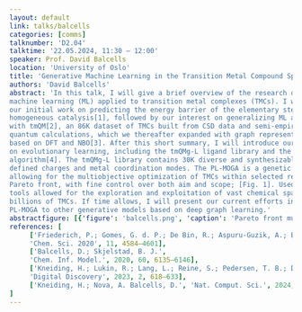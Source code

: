 ```yaml
---
layout: default
link: talks/balcells
categories: [comms]
talknumber: 'D2.04'
talktime: '22.05.2024, 11:30 – 12:00'
speaker: Prof. David Balcells
location: 'University of Oslo'
title: 'Generative Machine Learning in the Transition Metal Compound Space'
authors: 'David Balcells'
abstract: 'In this talk, I will give a brief overview of the research done in my group on the field of
machine learning (ML) applied to transition metal complexes (TMCs). I will start with
our initial work on predicting the energy barrier of the elementary steps involved in
homogeneous catalysis[1], followed by our interest on generalizing ML approaches
with tmQM[2], an 86K dataset of TMCs built from CSD data and semi-empirical
quantum calculations, which we thereafter expanded with graph representations
based on DFT and NBO[3]. After this short summary, I will introduce our recent work
on evolutionary learning, including the tmQMg-L ligand library and the PL-MOGA
algorithm[4]. The tmQMg-L library contains 30K diverse and synthesizable ligands with
defined charges and metal coordination modes. The PL-MOGA is a genetic algorithm
allowing for the multiobjective optimization of TMCs within selected regions of the
Pareto front, with fine control over both aim and scope; [Fig. 1]. Used together, these
tools allowed for the exploration and exploitation of vast chemical spaces containing
billions of TMCs. If time allows, I will present our current efforts in coupling the
PL-MOGA to other generative models based on deep graph learning.'
abstractfigure: [{'figure': 'balcells.png', 'caption': 'Pareto front multiobjective optimization with fine control over aim and scope using the PL-MOGA algorithm with the tmQMg-L ligand library[4].'}]
references: [
     ['Friederich, P.; Gomes, G. d. P.; De Bin, R.; Aspuru-Guzik, A.; Balcells, D.',
     'Chem. Sci. 2020', 11, 4584–4601],
     ['Balcells, D.; Skjelstad, B. J.',
     'Chem. Inf. Model.', 2020, 60, 6135–6146],
     ['Kneiding, H.; Lukin, R.; Lang, L.; Reine, S.; Pedersen, T. B.; De Bin, R.; Balcells, D.',
     'Digital Discovery', 2023, 2, 618–633],
     ['Kneiding, H.; Nova, A. Balcells, D.', 'Nat. Comput. Sci.', 2024, 4, accepted],
]
---
```

